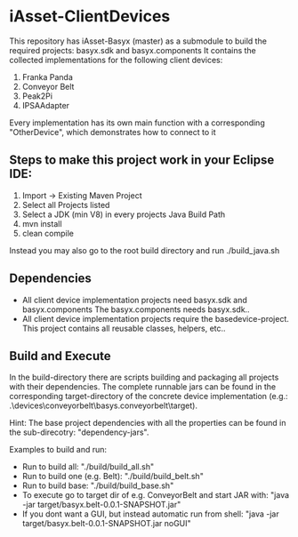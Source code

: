 # iAsset-ClientDevices

This repository has iAsset-Basyx (master) as a submodule to build the required projects: basyx.sdk and basyx.components
It contains the collected implementations for the following client devices:

1) Franka Panda
2) Conveyor Belt
3) Peak2Pi
4) IPSAAdapter

Every implementation has its own main function with a corresponding "OtherDevice", which demonstrates how to connect to it


## Steps to make this project work in your Eclipse IDE:

1) Import -> Existing Maven Project
2) Select all Projects listed
3) Select a JDK (min V8) in every projects Java Build Path
3) mvn install
4) clean compile

Instead you may also go to the root build directory and run ./build_java.sh

## Dependencies

+ All client device implementation projects need basyx.sdk and basyx.components The basyx.components needs basyx.sdk..
+ All client device implementation projects require the basedevice-project. This project contains all reusable classes, helpers, etc..

## Build and Execute

In the build-directory there are scripts building and packaging all projects with their dependencies. 
The complete runnable jars can be found in the corresponding target-directory of the concrete device implementation (e.g.: .\devices\conveyorbelt\basys.conveyorbelt\target\).

Hint: The base project dependencies with all the properties can be found in the sub-direcotry: "dependency-jars".

Examples to build and run:
+ Run to build all: "./build/build_all.sh"
+ Run to build one (e.g. Belt): "./build/build_belt.sh"
+ Run to build base: "./build/build_base.sh"
+ To execute go to target dir of e.g. ConveyorBelt and start JAR with: "java -jar target/basyx.belt-0.0.1-SNAPSHOT.jar"
+ If you dont want a GUI, but instead automatic run from shell: "java -jar target/basyx.belt-0.0.1-SNAPSHOT.jar noGUI"




